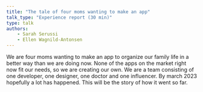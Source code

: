 ```yaml
---
title: "The tale of four moms wanting to make an app"
talk_type: "Experience report (30 min)"
type: talk
authors:
    - Sarah Serussi
    - Ellen Wagnild-Antonsen
---
```

We are four moms wanting to make an app to organize our family life in a better way than we are doing now. None of the apps on the market right now fit our needs, so we are creating our own. We are a team consisting of one developer, one designer, one doctor and one influencer. By march 2023 hopefully a lot has happened. This will be the story of how it went so far.
